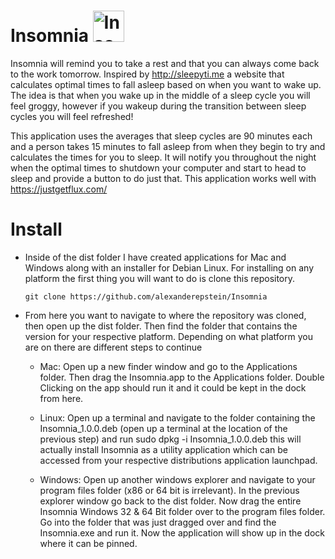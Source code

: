 # Insomnia <img src="https://github.com/alexanderepstein/Insomnia/blob/master/sleep_github.png" alt="Insomnia Logo" style="width:50px;height:50px;">

Insomnia will remind you to take a rest and that you can always come back to the work tomorrow.
Inspired by http://sleepyti.me a website that calculates optimal times to fall asleep based on when you want to wake up.
The idea is that when you wake up in the middle of a sleep cycle you will feel groggy, however if you wakeup during the
transition between sleep cycles you will feel refreshed!

This application uses the averages that sleep cycles are 90 minutes each and a person takes 15 minutes to fall asleep from when they begin to try and calculates the times for you to sleep. It will notify you throughout the night when the optimal times to shutdown your computer and start to head to sleep and provide a button to do just that. This application works well with https://justgetflux.com/  


# Install

* Inside of the dist folder I have created applications for Mac and Windows along with an installer for Debian Linux. For installing on any platform the first thing you will want to do is clone this repository.

      git clone https://github.com/alexanderepstein/Insomnia
* From here you want to navigate to where the repository was cloned, then open up the dist folder. Then find the folder that contains the version for your respective platform.  Depending on what platform you are on there are different steps to continue

    * Mac: Open up a new finder window and go to the Applications folder. Then drag the Insomnia.app to the Applications folder. Double Clicking on the app should run it and it could be kept in the dock from here.

    * Linux: Open up a terminal and navigate to the folder containing the Insomnia_1.0.0.deb (open up a terminal at the location of the previous step) and run
            sudo dpkg -i Insomnia_1.0.0.deb
    this will actually install Insomnia as a utility application which can be accessed from your respective distributions application launchpad.

    * Windows: Open up another windows explorer and navigate to your program files folder (x86 or 64 bit is irrelevant). In the previous explorer window go back to the dist folder. Now drag the entire Insomnia Windows 32 & 64 Bit folder over to the program files folder. Go into the folder that was just dragged over and find the Insomnia.exe and run it. Now the application will show up in the dock where it can be pinned.

